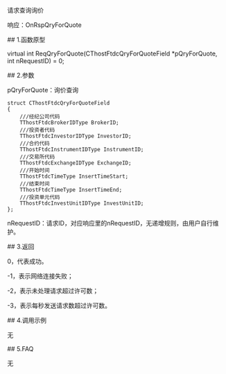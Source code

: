 <p>请求查询询价</p>
<p>响应：OnRspQryForQuote</p>
<span class="anchor" id="e6e588d3-36d3-472c-b2b9-05e7db4a6ab9"></span>
## 1.函数原型
<p>virtual int ReqQryForQuote(CThostFtdcQryForQuoteField *pQryForQuote, int nRequestID) = 0;</p>
<span class="anchor" id="a9ff08e2-6a26-4c27-9f88-2adae5d89e8f"></span>
## 2.参数
<p>pQryForQuote：询价查询</p>
<pre><code>struct CThostFtdcQryForQuoteField
{
    ///经纪公司代码
    TThostFtdcBrokerIDType BrokerID;
    ///投资者代码
    TThostFtdcInvestorIDType InvestorID;
    ///合约代码
    TThostFtdcInstrumentIDType InstrumentID;
    ///交易所代码
    TThostFtdcExchangeIDType ExchangeID;
    ///开始时间
    TThostFtdcTimeType InsertTimeStart;
    ///结束时间
    TThostFtdcTimeType InsertTimeEnd;
    ///投资单元代码
    TThostFtdcInvestUnitIDType InvestUnitID;
};
</code></pre>
<p>nRequestID：请求ID，对应响应里的nRequestID，无递增规则，由用户自行维护。</p>
<span class="anchor" id="108984be-f2f6-46a3-91df-7a8a0de70576"></span>
## 3.返回
<p>0，代表成功。</p>
<p>-1，表示网络连接失败；</p>
<p>-2，表示未处理请求超过许可数；</p>
<p>-3，表示每秒发送请求数超过许可数。</p>
<span class="anchor" id="2ea3e7a9-627f-48de-a551-a2b77fb2b028"></span>
## 4.调用示例
<p>无</p>
<span class="anchor" id="4163181b-a0f8-4c8d-80f4-6b81f3a75ec8"></span>
## 5.FAQ
<p>无</p>
